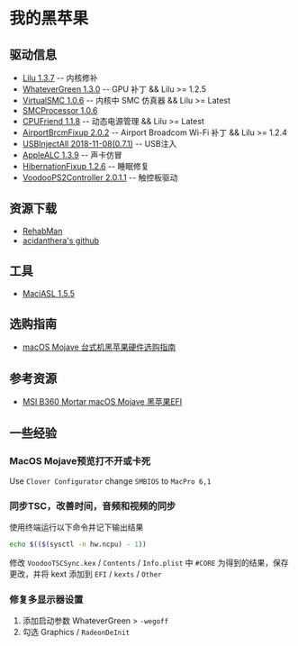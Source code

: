 # 我的黑苹果

## 驱动信息

- [Lilu 1.3.7](https://github.com/acidanthera/Lilu/releases) -- 内核修补
- [WhateverGreen 1.3.0](https://github.com/acidanthera/WhateverGreen/releases) -- GPU 补丁 && Lilu >= 1.2.5
- [VirtualSMC 1.0.6](https://github.com/acidanthera/VirtualSMC/releases) -- 内核中 SMC 仿真器 && Lilu >= Latest
- [SMCProcessor 1.0.6](#%E5%8D%95%E4%B8%AA%E9%A9%B1%E5%8A%A8%E4%BF%A1%E6%81%AF)
- [CPUFriend 1.1.8](https://github.com/acidanthera/CPUFriend/releases) -- 动态电源管理 && Lilu >= Latest
- [AirportBrcmFixup 2.0.2](https://github.com/acidanthera/AirportBrcmFixup/releases) -- Airport Broadcom Wi-Fi 补丁 && Lilu >= 1.2.4
- [USBInjectAll 2018-11-08(0.7.1)](https://bitbucket.org/RehabMan/os-x-usb-inject-all/downloads/) -- USB注入
- [AppleALC 1.3.9](https://github.com/acidanthera/AppleALC/releases) -- 声卡仿冒
- [HibernationFixup 1.2.6](https://github.com/acidanthera/HibernationFixup/releases) -- 睡眠修复
- [VoodooPS2Controller 2.0.1.1](https://github.com/acidanthera/VoodooPS2/releases) -- 触控板驱动

## 资源下载

- [RehabMan](https://bitbucket.org/%7Be26fb9ce-5cc2-4e36-8576-7a8faae8e194%7D/)
- [acidanthera's github](https://github.com/acidanthera)

## 工具

- [MaciASL 1.5.5](https://github.com/acidanthera/MaciASL/releases)

## 选购指南

- [macOS Mojave 台式机黑苹果硬件选购指南](http://bbs.pcbeta.com/forum.php?mod=viewthread&tid=1799271)

## 参考资源

- [MSI B360 Mortar macOS Mojave 黑苹果EFI](https://sleele.com/2018/12/01/hackintosh/)

## 一些经验

### MacOS Mojave预览打不开或卡死

Use `Clover Configurator` change `SMBIOS` to `MacPro 6,1`

### 同步TSC，改善时间，音频和视频的同步

使用终端运行以下命令并记下输出结果

``` bash
echo $(($(sysctl -n hw.ncpu) - 1))
```

修改 `VoodooTSCSync.kex` / `Contents` / `Info.plist` 中 `#CORE` 为得到的结果，保存更改，并将 kext 添加到 `EFI` / `kexts` / `Other`

### 修复多显示器设置

1. 添加启动参数 WhateverGreen > `-wegoff`
2. 勾选 Graphics / `RadeonDeInit`
